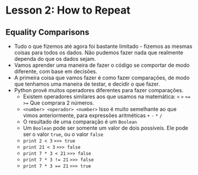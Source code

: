 # Lesson 2: How to Repeat

## Equality Comparisons

+ Tudo o que fizemos até agora foi bastante limitado - fizemos as mesmas coisas para todos os dados. Não pudemos fazer nada que realmente dependa do que os dados sejam.
+ Vamos aprender uma maneira de fazer o código se comportar de modo diferente, com base em decisões.
+ A primeira coisa que vamos fazer é como fazer comparações, de modo que tenhamos uma maneira de testar, e decidir o que fazer.
+ Python provê muitos operadores diferentes para fazer comparações.
	+ Existem operadores similares aos que usamos na matemática: `<` `>` `<=` `>=` Que comprara 2 números.
	+ `<number> <operador> <number>` Isso é muito semelhante ao que vimos anteriormente, para expressões aritméticas `+` `-` `*` `/`
	+ O resultado de uma comparação é um `Boolean`
	+ Um `Boolean` pode ser somente um valor de dois possíveis. Ele pode ser o valor `true`, ou o valor `false`
	+ `print 2 < 3` `>>> true`
	+ `print 21 < 3` `>>> false`
	+ `print 7 * 3 < 21` `>>> false`
	+ `print 7 * 3 != 21` `>>> false`
	+ `print 7 * 3 == 21` `>>> true`
